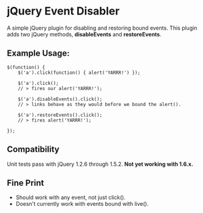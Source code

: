 # jQuery Event Disabler

A simple jQuery plugin for disabling and restoring bound events. This plugin adds two jQuery methods, **disableEvents** and **restoreEvents**.

## Example Usage:

    $(function() {
        $('a').click(function() { alert('YARRR!') });

        $('a').click();
        // > fires our alert('YARRR!');

        $('a').disableEvents().click();
        // > links behave as they would before we bound the alert().

        $('a').restoreEvents().click();
        // > fires alert('YARRR!');

    });

## Compatibility

Unit tests pass with jQuery 1.2.6 through 1.5.2. **Not yet working with 1.6.x.**

## Fine Print

* Should work with any event, not just click().
* Doesn't currently work with events bound with live().

